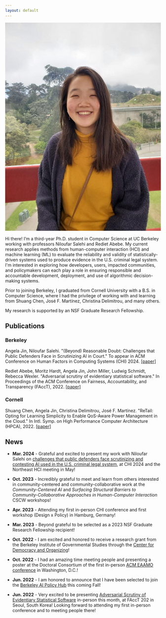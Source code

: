 ```yaml
---
layout: default
---
```


<img class="profile-picture" src="angela-profile.jpg">

Hi there! I’m a third-year Ph.D. student in Computer Science at UC Berkeley working with professors Niloufar Salehi and Rediet Abebe. 
  My current research applies methods from human-computer interaction (HCI) and machine learning (ML) to evaluate
  the reliability and validity of statistically-driven systems used to produce evidence in the U.S. criminal legal system. 
  I'm interested in exploring how developers, users, impacted communities, and policymakers can each play a role in ensuring responsible and accountable development, deployment, and use of algorithmic decision-making systems.

Prior to joining Berkeley, I graduated from Cornell University with a B.S. in Computer Science, where I had the privilege of working with and learning from Shuang Chen, José F. Martínez, Christina Delimitrou, and many others.

My research is supported by an NSF Graduate Research Fellowship. 

## Publications

### Berkeley
Angela Jin, Niloufar Salehi. "(Beyond) Reasonable Doubt: Challenges that Public Defenders Face in Scrutinizing AI in Court." To appear in ACM Conference on Human Factors in Computing Systems (CHI) 2024. [[paper]](https://arxiv.org/pdf/2403.13004.pdf)

Rediet Abebe, Moritz Hardt, Angela Jin, John Miller, Ludwig Schmidt, Rebecca Wexler. "Adversarial scrutiny of evidentiary statistical software." In Proceedings of the ACM Conference on Fairness, Accountability, and Transparency (FAccT), 2022. [[paper]](https://arxiv.org/abs/2206.09305)

### Cornell
Shuang Chen, Angela Jin, Christina Delimitrou, José F. Martínez. "ReTail: Opting for Learning Simplicity to Enable QoS-Aware Power Management in the Cloud." In Intl. Symp. on High Performance Computer Architecture (HPCA), 2022. [[paper]](https://ieeexplore.ieee.org/document/9773201)


## News
* **Mar. 2024** - Grateful and excited to present my work with Niloufar Salehi on [challenges that public defenders face scrutinizing and contesting AI used in the U.S. criminal legal system](https://arxiv.org/pdf/2403.13004.pdf), at CHI 2024 and the Northeast HCI meeting in May!

* **Oct. 2023** - Incredibly grateful to meet and learn from others interested in community-centered and community-collaborative work at the _Community-Centered AI_ and _Surfacing Structural Barriers to Community-Collaborative Approaches in Human-Computer Interaction_ CSCW workshops!

* **Apr. 2023** - Attending my first in-person CHI conference and first workshop (Design x Policy) in Hamburg, Germany! 

* **Mar. 2023** - Beyond grateful to be selected as a 2023 NSF Graduate Research Fellowship recipient!

* **Oct. 2022** - I am excited and honored to receive a research grant from the Berkeley Institute of Governmental Studies through the [Center for Democracy and Organizing](https://igs.berkeley.edu/research/research-centers-and-programs)!

* **Oct. 2022** - I had an amazing time meeting people and presenting a poster at the Doctoral Consortium of the first in-person [ACM EAAMO conference](https://eaamo.org) in Washington, D.C.!

* **Jun. 2022** - I am honored to announce that I have been selected to join the [Berkeley AI Policy Hub](https://cltc.berkeley.edu/aipolicyhub/) this coming Fall!

* **Jun. 2022** - Very excited to be presenting [Adversarial Scrutiny of Evidentiary Statistical Software](https://arxiv.org/abs/2206.09305) in-person this month, at FAccT 202 in Seoul, South Korea! Looking forward to attending my first in-person conference and to meeting people there!


